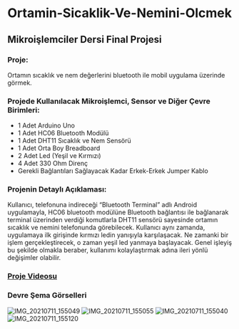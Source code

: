 # Ortamin-Sicaklik-Ve-Nemini-Olcmek
## Mikroişlemciler Dersi Final Projesi

### Proje:
Ortamın sıcaklık ve nem değerlerini bluetooth ile mobil uygulama üzerinde görmek.<br>
### Projede Kullanılacak Mikroişlemci, Sensor ve Diğer Çevre Birimleri:
- 1 Adet Arduino Uno
-	1 Adet HC06 Bluetooth Modülü
-	1 Adet DHT11 Sıcaklık ve Nem Sensörü
-	1 Adet Orta Boy Breadboard
-	2 Adet Led (Yeşil ve Kırmızı)
-	4 Adet 330 Ohm Direnç
-	Gerekli Bağlantıları Sağlayacak Kadar Erkek-Erkek Jumper Kablo

### Projenin Detaylı Açıklaması: 
Kullanıcı, telefonuna indireceği “Bluetooth Terminal” adlı Android uygulamayla, HC06 bluetooth modülüne Bluetooth bağlantısı ile bağlanarak terminal üzerinden verdiği komutlarla DHT11 sensörü sayesinde ortamın sıcaklık ve nemini telefonunda görebilecek. Kullanıcı aynı zamanda, uygulamaya ilk girişinde kırmızı ledin yanışıyla karşılaşacak. Ne zamanki bir işlem gerçekleştirecek, o zaman yeşil led yanmaya başlayacak. Genel işleyiş bu şekilde olmakla beraber, kullanımı kolaylaştırmak adına ileri yönlü değişimler olabilir.

### [Proje Videosu](https://www.youtube.com/watch?v=rgcNfIM2EKo&t=26s&ab_channel=AdemAT%C4%B0C%C4%B0)

### Devre Şema Görselleri

![IMG_20210711_155049](https://user-images.githubusercontent.com/58858983/125195953-a94bff80-e260-11eb-8118-4519b8b37984.jpg)
![IMG_20210711_155055](https://user-images.githubusercontent.com/58858983/125195962-b0730d80-e260-11eb-85b1-4d79042be9ff.jpg)
![IMG_20210711_155040](https://user-images.githubusercontent.com/58858983/125195944-9e916a80-e260-11eb-8c1a-7b0fb0907459.jpg)
![IMG_20210711_155120](https://user-images.githubusercontent.com/58858983/125195966-b79a1b80-e260-11eb-8cdc-de25c25e4938.jpg)
